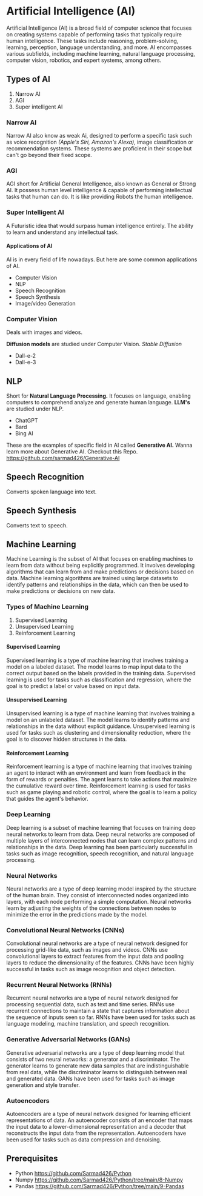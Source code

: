 # Artificial Intelligence (AI)

Artificial Intelligence (AI) is a broad field of computer science that focuses on creating systems capable of performing tasks that typically require human intelligence. These tasks include reasoning, problem-solving, learning, perception, language understanding, and more. AI encompasses various subfields, including machine learning, natural language processing, computer vision, robotics, and expert systems, among others.

## Types of AI

1. Narrow AI
2. AGI
3. Super intelligent AI

### Narrow AI

Narrow AI also know as weak Ai, designed to perform a specific task such as voice recognition *(Apple's Siri, Amazon's Alexa)*, image classification or recommendation systems. These systems are proficient in their scope but can't go beyond their fixed scope.

### AGI

AGI short for Artificial General Intelligence, also known as General or Strong AI. It possess human level intelligence & capable of performing intellectual tasks that human can do. It is like providing Robots the human intelligence.

### Super Intelligent AI

A Futuristic idea that would surpass human intelligence entirely. The ability to learn and understand any intellectual task.

#### Applications of AI

AI is in every field of life nowadays. But here are some common applications of AI.

- Computer Vision
- NLP
- Speech Recognition
- Speech Synthesis
- Image/video Generation

### Computer Vision

Deals with images and videos.

**Diffusion models** are studied under Computer Vision.
*Stable Diffusion*

- Dall-e-2
- Dall-e-3

## NLP

Short for **Natural Language Processing.** It focuses on language, enabling computers to comprehend analyze and generate human language.
**LLM's** are studied under NLP.

- ChatGPT
- Bard
- Bing AI

These are the examples of specific field in AI called **Generative AI.** Wanna learn more about Generative AI. Checkout this Repo.
<https://github.com/sarmad426/Generative-AI>

## Speech Recognition

Converts spoken language into text.

## Speech Synthesis

Converts text to speech.

## Machine Learning

Machine Learning is the subset of AI that focuses on enabling machines to learn from data without being explicitly programmed. It involves developing algorithms that can learn from and make predictions or decisions based on data. Machine learning algorithms are trained using large datasets to identify patterns and relationships in the data, which can then be used to make predictions or decisions on new data.

### Types of Machine Learning

1. Supervised Learning
2. Unsupervised Learning
3. Reinforcement Learning

#### Supervised Learning

Supervised learning is a type of machine learning that involves training a model on a labeled dataset. The model learns to map input data to the correct output based on the labels provided in the training data. Supervised learning is used for tasks such as classification and regression, where the goal is to predict a label or value based on input data.

#### Unsupervised Learning

Unsupervised learning is a type of machine learning that involves training a model on an unlabeled dataset. The model learns to identify patterns and relationships in the data without explicit guidance. Unsupervised learning is used for tasks such as clustering and dimensionality reduction, where the goal is to discover hidden structures in the data.

#### Reinforcement Learning

Reinforcement learning is a type of machine learning that involves training an agent to interact with an environment and learn from feedback in the form of rewards or penalties. The agent learns to take actions that maximize the cumulative reward over time. Reinforcement learning is used for tasks such as game playing and robotic control, where the goal is to learn a policy that guides the agent's behavior.

### Deep Learning

Deep learning is a subset of machine learning that focuses on training deep neural networks to learn from data. Deep neural networks are composed of multiple layers of interconnected nodes that can learn complex patterns and relationships in the data. Deep learning has been particularly successful in tasks such as image recognition, speech recognition, and natural language processing.

### Neural Networks

Neural networks are a type of deep learning model inspired by the structure of the human brain. They consist of interconnected nodes organized into layers, with each node performing a simple computation. Neural networks learn by adjusting the weights of the connections between nodes to minimize the error in the predictions made by the model.

### Convolutional Neural Networks (CNNs)

Convolutional neural networks are a type of neural network designed for processing grid-like data, such as images and videos. CNNs use convolutional layers to extract features from the input data and pooling layers to reduce the dimensionality of the features. CNNs have been highly successful in tasks such as image recognition and object detection.

### Recurrent Neural Networks (RNNs)

Recurrent neural networks are a type of neural network designed for processing sequential data, such as text and time series. RNNs use recurrent connections to maintain a state that captures information about the sequence of inputs seen so far. RNNs have been used for tasks such as language modeling, machine translation, and speech recognition.

### Generative Adversarial Networks (GANs)

Generative adversarial networks are a type of deep learning model that consists of two neural networks: a generator and a discriminator. The generator learns to generate new data samples that are indistinguishable from real data, while the discriminator learns to distinguish between real and generated data. GANs have been used for tasks such as image generation and style transfer.

### Autoencoders

Autoencoders are a type of neural network designed for learning efficient representations of data. An autoencoder consists of an encoder that maps the input data to a lower-dimensional representation and a decoder that reconstructs the input data from the representation. Autoencoders have been used for tasks such as data compression and denoising.

## Prerequisites

- Python <https://github.com/Sarmad426/Python>
- Numpy <https://github.com/Sarmad426/Python/tree/main/8-Numpy>
- Pandas <https://github.com/Sarmad426/Python/tree/main/9-Pandas>
